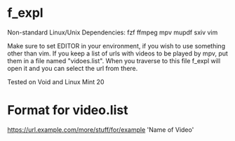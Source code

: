# f_expl

Non-standard Linux/Unix Dependencies: fzf ffmpeg mpv mupdf sxiv vim

Make sure to set EDITOR in your environment, if you wish to use something other than vim. If you keep a list of urls with videos to be played by mpv, put them in a file named "vidoes.list". When you traverse to this file f_expl will open it and you can select the url from there.

Tested on Void and Linux Mint 20

# Format for video.list
https://url.example.com/more/stuff/for/example 'Name of Video'

